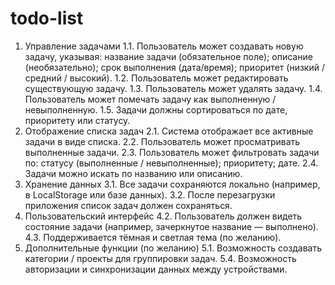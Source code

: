 # todo-list
1. Управление задачами
1.1. Пользователь может создавать новую задачу, указывая:
название задачи (обязательное поле);
описание (необязательно);
срок выполнения (дата/время);
приоритет (низкий / средний / высокий).
1.2. Пользователь может редактировать существующую задачу.
1.3. Пользователь может удалять задачу.
1.4. Пользователь может помечать задачу как выполненную / невыполненную.
1.5. Задачи должны сортироваться по дате, приоритету или статусу.
2. Отображение списка задач
2.1. Система отображает все активные задачи в виде списка.
2.2. Пользователь может просматривать выполненные задачи.
2.3. Пользователь может фильтровать задачи по:
статусу (выполненные / невыполненные);
приоритету;
дате.
2.4. Задачи можно искать по названию или описанию.
3. Хранение данных
3.1. Все задачи сохраняются локально (например, в LocalStorage или базе данных).
3.2. После перезагрузки приложения список задач должен сохраняться.
4. Пользовательский интерфейс
4.2. Пользователь должен видеть состояние задачи (например, зачеркнутое название — выполнено).
4.3. Поддерживается тёмная и светлая тема (по желанию).
5. Дополнительные функции (по желанию)
5.1. Возможность создавать категории / проекты для группировки задач.
5.4. Возможность авторизации и синхронизации данных между устройствами.